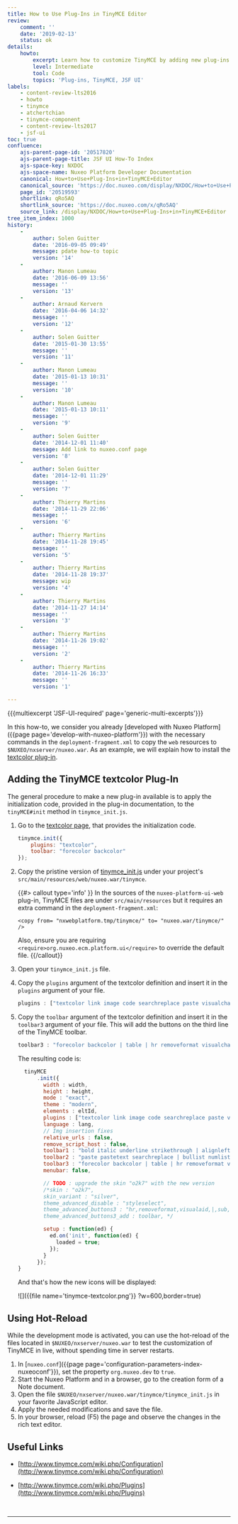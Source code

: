 ```yaml
---
title: How to Use Plug-Ins in TinyMCE Editor
review:
    comment: ''
    date: '2019-02-13'
    status: ok
details:
    howto:
        excerpt: Learn how to customize TinyMCE by adding new plug-ins. We will use the textcolor plug-in as an example.
        level: Intermediate
        tool: Code
        topics: 'Plug-ins, TinyMCE, JSF UI'
labels:
    - content-review-lts2016
    - howto
    - tinymce
    - atchertchian
    - tinymce-component
    - content-review-lts2017
    - jsf-ui
toc: true
confluence:
    ajs-parent-page-id: '20517820'
    ajs-parent-page-title: JSF UI How-To Index
    ajs-space-key: NXDOC
    ajs-space-name: Nuxeo Platform Developer Documentation
    canonical: How+to+Use+Plug-Ins+in+TinyMCE+Editor
    canonical_source: 'https://doc.nuxeo.com/display/NXDOC/How+to+Use+Plug-Ins+in+TinyMCE+Editor'
    page_id: '20519593'
    shortlink: qRo5AQ
    shortlink_source: 'https://doc.nuxeo.com/x/qRo5AQ'
    source_link: /display/NXDOC/How+to+Use+Plug-Ins+in+TinyMCE+Editor
tree_item_index: 1000
history:
    -
        author: Solen Guitter
        date: '2016-09-05 09:49'
        message: pdate how-to topic
        version: '14'
    -
        author: Manon Lumeau
        date: '2016-06-09 13:56'
        message: ''
        version: '13'
    -
        author: Arnaud Kervern
        date: '2016-04-06 14:32'
        message: ''
        version: '12'
    -
        author: Solen Guitter
        date: '2015-01-30 13:55'
        message: ''
        version: '11'
    -
        author: Manon Lumeau
        date: '2015-01-13 10:31'
        message: ''
        version: '10'
    -
        author: Manon Lumeau
        date: '2015-01-13 10:11'
        message: ''
        version: '9'
    -
        author: Solen Guitter
        date: '2014-12-01 11:40'
        message: Add link to nuxeo.conf page
        version: '8'
    -
        author: Solen Guitter
        date: '2014-12-01 11:29'
        message: ''
        version: '7'
    -
        author: Thierry Martins
        date: '2014-11-29 22:06'
        message: ''
        version: '6'
    -
        author: Thierry Martins
        date: '2014-11-28 19:45'
        message: ''
        version: '5'
    -
        author: Thierry Martins
        date: '2014-11-28 19:37'
        message: wip
        version: '4'
    -
        author: Thierry Martins
        date: '2014-11-27 14:14'
        message: ''
        version: '3'
    -
        author: Thierry Martins
        date: '2014-11-26 19:02'
        message: ''
        version: '2'
    -
        author: Thierry Martins
        date: '2014-11-26 16:33'
        message: ''
        version: '1'

---
```

{{{multiexcerpt 'JSF-UI-required' page='generic-multi-excerpts'}}}

In this how-to, we consider you already [developed with Nuxeo Platform]({{page page='develop-with-nuxeo-platform'}}) with the necessary commands in the `deployment-fragment.xml` to copy the `web` resources to `$NUXEO/nxserver/nuxeo.war`. As an example, we will explain how to install the [textcolor plug-in](http://www.tinymce.com/wiki.php/Plugin:textcolor).

## Adding the TinyMCE textcolor Plug-In

The general procedure to make a new plug-in available is to apply the initialization code, provided in the plug-in documentation, to the `tinyMCE#init` method in `tinymce_init.js`.

1.  Go to the [textcolor page](http://www.tinymce.com/wiki.php/Plugin:textcolor), that provides the initialization code.

    ```js
    tinymce.init({
        plugins: "textcolor",
        toolbar: "forecolor backcolor"
    });
    ```

2.  Copy the pristine version of [tinymce_init.js](https://github.com/nuxeo/nuxeo/blob/master/nuxeo-jsf/nuxeo-platform-ui-web/src/main/resources/tinymce/tinymce_init.js)&nbsp;under your project's `src/main/resources/web/nuxeo.war/tinymce`.

    {{#> callout type='info' }}
    In the sources of the `nuxeo-platform-ui-web` plug-in, TinyMCE files are under `src/main/resources` but it requires an extra command in the `deployment-fragment.xml`:

    `<copy from= "nxwebplatform.tmp/tinymce/" to= "nuxeo.war/tinymce/" />`

    Also, ensure you are requiring `<require>org.nuxeo.ecm.platform.ui</require>` to override the default file.
    {{/callout}}
3.  Open your `tinymce_init.js` file.

4.  Copy the `plugins` argument of the textcolor definition and insert it in the `plugins` argument of your file.

    ```js
    plugins : ["textcolor link image code searchreplace paste visualchars charmap table fullscreen preview nuxeoimageupload nuxeolink"],
    ```

5.  Copy the `toolbar` argument of the textcolor definition and insert it in the `toolbar3` argument of your file. This will add the buttons on the third line of the TinyMCE toolbar.

    ```js
    toolbar3 : "forecolor backcolor | table | hr removeformat visualchars | subscript superscript | charmap preview | fullscreen nuxeoimageupload nuxeolink",
    ```

    The resulting code is:

    ```js
      tinyMCE
          .init({
            width : width,
            height : height,
            mode : "exact",
            theme : "modern",
            elements : eltId,
            plugins : ["textcolor link image code searchreplace paste visualchars charmap table fullscreen preview nuxeoimageupload nuxeolink"],
            language : lang,
            // Img insertion fixes
            relative_urls : false,
            remove_script_host : false,
            toolbar1 : "bold italic underline strikethrough | alignleft aligncenter alignright alignjustify | formatselect fontselect fontsizeselect",
            toolbar2 : "paste pastetext searchreplace | bullist numlist | outdent indent | undo redo | link unlink anchor image code",
            toolbar3 : "forecolor backcolor | table | hr removeformat visualchars | subscript superscript | charmap preview | fullscreen nuxeoimageupload nuxeolink",
            menubar: false,

            // TODO : upgrade the skin "o2k7" with the new version
            /*skin : "o2k7",
            skin_variant : "silver",
            theme_advanced_disable : "styleselect",
            theme_advanced_buttons3 : "hr,removeformat,visualaid,|,sub,sup,|,charmap,|",
            theme_advanced_buttons3_add : toolbar, */

            setup : function(ed) {
              ed.on('init', function(ed) {
                loaded = true;
              });
            }
          });
    }
    ```

    And that's how the new icons will be displayed:

    ![]({{file name='tinymce-textcolor.png'}} ?w=600,border=true)

## Using Hot-Reload

While the development mode is activated, you can use the hot-reload of the files located in `$NUXEO/nxserver/nuxeo.war` to test the customization of TinyMCE in live, without spending time in server restarts.

1.  In [`nuxeo.conf`]({{page page='configuration-parameters-index-nuxeoconf'}}), set the property `org.nuxeo.dev` to `true`.
2.  Start the Nuxeo Platform and in a browser, go to the creation form of a Note document.
3.  Open the file `$NUXEO/nxserver/nuxeo.war/tinymce/tinymce_init.js` in your favorite JavaScript editor.
4.  Apply the needed modifications and save the file.
5.  In your browser, reload (F5) the page and observe the changes in the rich text editor.

## Useful Links

-  [http://www.tinymce.com/wiki.php/Configuration](http://www.tinymce.com/wiki.php/Configuration)

-  [http://www.tinymce.com/wiki.php/Plugins](http://www.tinymce.com/wiki.php/Plugins)

&nbsp;

* * *
